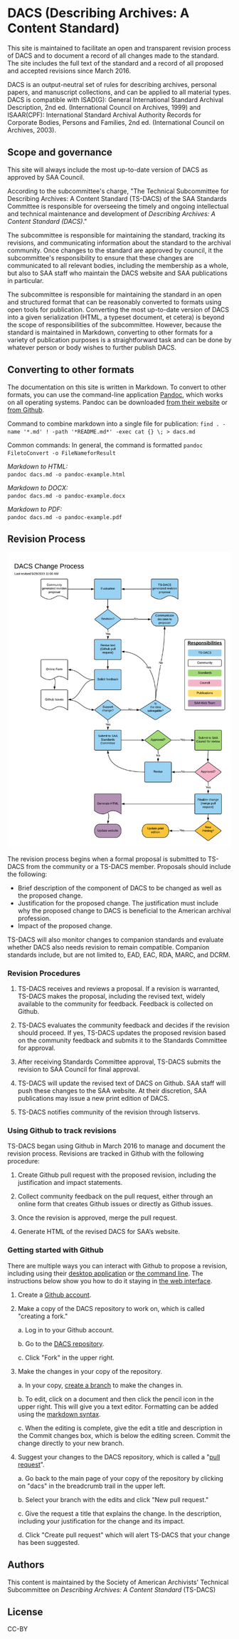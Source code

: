 # DACS (Describing Archives: A Content Standard)

This site is maintained to facilitate an open and transparent revision process of DACS and to document a record of all changes made to the standard. The site includes the full text of the standard and a record of all proposed and accepted revisions since March 2016.

DACS is an output-neutral set of rules for describing archives, personal papers, and manuscript collections, and can be applied to all material types. DACS is compatible with ISAD(G): General International Standard Archival Description, 2nd ed. (International Council on Archives, 1999) and ISAAR(CPF): International Standard Archival Authority Records for Corporate Bodies, Persons and Families, 2nd ed. (International Council on Archives, 2003).

## Scope and governance

This site will always include the most up-to-date version of DACS as approved by SAA Council. 

According to the subcommittee's charge, "The Technical Subcommittee for Describing Archives: A Content Standard (TS-DACS) of the SAA Standards Committee is responsible for overseeing the timely and ongoing intellectual and technical maintenance and development of _Describing Archives: A Content Standard (DACS)_."

The subcommittee is responsible for maintaining the standard, tracking its revisions, and communicating information about the standard to the archival community. Once changes to the standard are approved by council, it the subcommittee's responsibility to ensure that these changes are communicated to all relevant bodies, including the membership as a whole, but also to SAA staff who maintain the DACS website and SAA publications in particular. 

The subcommittee is responsible for maintaining the standard in an open and structured format that can be reasonably converted to formats using open tools for publication. Converting the most up-to-date version of DACS into a given serialization (HTML, a typeset document, et cetera) is beyond the scope of responsibilities of the subcommittee. However, because the standard is maintained in Markdown, converting to other formats for a variety of publication purposes is a straightforward task and can be done by whatever person or body wishes to further publish DACS.

## Converting to other formats

The documentation on this site is written in Markdown.  To convert to other formats, you can use the command-line application [Pandoc](http://pandoc.org), which works on all operating systems. Pandoc can be downloaded [from their website](http://pandoc.org/installing.html) or [from Github](https://github.com/jgm/pandoc/releases).

Command to combine markdown into a single file for publication:
	`find . -name '*.md' ! -path '*README.md*' -exec cat {} \; > dacs.md`

Common commands:
In general, the command is formatted `pandoc FiletoConvert -o FileNameforResult`

  _Markdown to HTML:_  
  `pandoc dacs.md -o pandoc-example.html`

  _Markdown to DOCX:_  
  `pandoc dacs.md -o pandoc-example.docx`

  _Markdown to PDF:_  
  `pandoc dacs.md -o pandoc-example.pdf`


## Revision Process

![DACS revision flowchart](DACSRevisionProcess.png)

The revision process begins when a formal proposal is submitted to TS-DACS from the community or a TS-DACS member.  Proposals should include the following:

  * Brief description of the component of DACS to be changed as well as the proposed change.
  * Justification for the proposed change. The justification must include why the proposed change to DACS is beneficial to the American  archival profession.
  * Impact of the proposed change.

TS-DACS will also monitor changes to companion standards and evaluate whether DACS also needs revision to remain compatible. Companion standards include, but are not limited to, EAD, EAC, RDA, MARC, and DCRM.

### Revision Procedures

  1. TS-DACS receives and reviews a proposal. If a revision is warranted, TS-DACS makes the proposal, including the revised text,   widely available to the community for feedback. Feedback is collected on Github.

  2. TS-DACS evaluates the community feedback and decides if the revision should proceed. If yes, TS-DACS updates the proposed revision based on the community feedback and submits it to the Standards Committee for approval.

  3. After receiving Standards Committee approval, TS-DACS submits the revision to SAA Council for final approval.

  4. TS-DACS will update the revised text of DACS on Github. SAA staff will push these changes to the SAA website. At their discretion, SAA publications may issue a new print edition of DACS.

  5. TS-DACS notifies community of the revision through listservs.

### Using Github to track revisions
TS-DACS began using Github in March 2016 to manage and document the revision process. Revisions are tracked in Github with the following procedure:

  1. Create Github pull request with the proposed revision, including the justification and impact statements.

  2. Collect community feedback on the pull request, either through an online form that creates Github issues or directly as Github issues.

  3. Once the revision is approved, merge the pull request.

  4. Generate HTML of the revised DACS for SAA’s website.

### Getting started with Github
There are multiple ways you can interact with Github to propose a revision, including using their [desktop application](https://guides.github.com/activities/forking/) or [the command line](http://kbroman.org/github_tutorial/pages/fork.html). The instructions below show you how to do it staying in [the web interface](https://help.github.com/articles/github-flow-in-the-browser/).

 1. Create a [Github account](https://github.com/join).

 2. Make a copy of the DACS repository to work on, which is called "creating a fork."

      a. Log in  to your Github account.
      
      b. Go to the [DACS repository](https://github.com/saa-ts-dacs/dacs).

      c. Click "Fork" in the upper right.

 3. Make the changes in your copy of the repository.

      a. In your copy, [create a branch](https://help.github.com/articles/creating-and-deleting-branches-within-your-repository/) to make the changes in.

      b. To edit, click on a document and then click the pencil icon in the upper right. This will give you a text editor. Formatting can be added using the [markdown syntax](https://daringfireball.net/projects/markdown/).

      c. When the editing is complete, give the edit a title and description in the Commit changes box, which is below the editing screen. Commit the change directly to your new branch.

 4. Suggest your changes to the DACS repository, which is called a "[pull request](https://help.github.com/articles/using-pull-requests/)".

      a. Go back to the main page of your copy of the repository by clicking on "dacs" in the breadcrumb trail in the upper left.

      b. Select your branch with the edits and click "New pull request."

      c. Give the request a title that explains the change. In the description, including your justification for the change and its impact.

      d. Click "Create pull request" which will alert TS-DACS that your change has been suggested.

## Authors

This content is maintained by the Society of American Archivists' Technical Subcommittee on _Describing Archives: A Content Standard_ (TS-DACS)

## License

CC-BY
